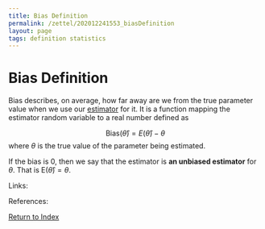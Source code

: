 ```yaml
---
title: Bias Definition
permalink: /zettel/202012241553_biasDefinition
layout: page
tags: definition statistics
---
```

# Bias Definition

Bias describes, on average, how far away are we from the true parameter value when we use our [estimator](202012241539_estimatorDefinition) for it.
It is a function mapping the estimator random variable to a real number defined as

$$
\textrm{Bias}(\hat{\theta}) = E(\hat{\theta}) - \theta
$$
where $\theta$ is the true value of the parameter being estimated.

If the bias is $0$, then we say that the estimator is **an unbiased estimator** for $\theta$. That is $\mathrm{E}(\hat{\theta}) = \theta$.

Links: 

References: 

[Return to Index](index)
